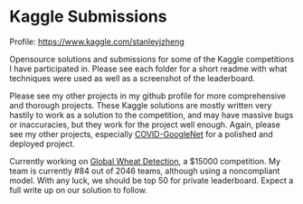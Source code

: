 # Kaggle Submissions

Profile: https://www.kaggle.com/stanleyjzheng

Opensource solutions and submissions for some of the Kaggle competitions I have participated in. Please see each folder for a short readme with what techniques were used as well as a screenshot of the leaderboard.

Please see my other projects in my github profile for more comprehensive and thorough projects. These Kaggle solutions are mostly written very hastily to work as a solution to the competition, and may have massive bugs or inaccuracies, but they work for the project well enough. Again, please see my other projects, especially [COVID-GoogleNet](https://github.com/Stanley-Zheng/COVID-GoogleNet) for a polished and deployed project.

Currently working on [Global Wheat Detection](https://www.kaggle.com/c/global-wheat-detection), a $15000 competition. My team is currently #84 out of  2046 teams, although using a noncompliant model. With any luck, we should be top 50 for private leaderboard. Expect a full write up on our solution to follow.
